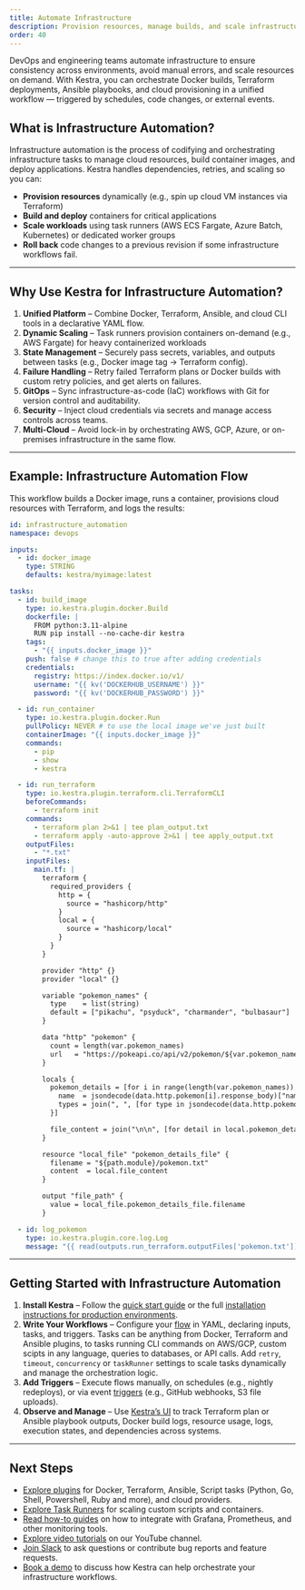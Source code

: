 ```yaml
---
title: Automate Infrastructure
description: Provision resources, manage builds, and scale infrastructure workflows
order: 40
---
```


DevOps and engineering teams automate infrastructure to ensure consistency across environments, avoid manual errors, and scale resources on demand. With Kestra, you can orchestrate Docker builds, Terraform deployments, Ansible playbooks, and cloud provisioning in a unified workflow — triggered by schedules, code changes, or external events.

## What is Infrastructure Automation?

Infrastructure automation is the process of codifying and orchestrating infrastructure tasks to manage cloud resources, build container images, and deploy applications. Kestra handles dependencies, retries, and scaling so you can:
- **Provision resources** dynamically (e.g., spin up cloud VM instances via Terraform)
- **Build and deploy** containers for critical applications
- **Scale workloads** using task runners (AWS ECS Fargate, Azure Batch, Kubernetes) or dedicated worker groups
- **Roll back** code changes to a previous revision if some infrastructure workflows fail.

---

## Why Use Kestra for Infrastructure Automation?

1. **Unified Platform** – Combine Docker, Terraform, Ansible, and cloud CLI tools in a declarative YAML flow.
2. **Dynamic Scaling** – Task runners provision containers on-demand (e.g., AWS Fargate) for heavy containerized workloads
3. **State Management** – Securely pass secrets, variables, and outputs between tasks (e.g., Docker image tag → Terraform config).
4. **Failure Handling** – Retry failed Terraform plans or Docker builds with custom retry policies, and get alerts on failures.
5. **GitOps** – Sync infrastructure-as-code (IaC) workflows with Git for version control and auditability.
6. **Security** – Inject cloud credentials via secrets and manage access controls across teams.
7. **Multi-Cloud** – Avoid lock-in by orchestrating AWS, GCP, Azure, or on-premises infrastructure in the same flow.

---

## Example: Infrastructure Automation Flow

This workflow builds a Docker image, runs a container, provisions cloud resources with Terraform, and logs the results:

```yaml
id: infrastructure_automation
namespace: devops

inputs:
  - id: docker_image
    type: STRING
    defaults: kestra/myimage:latest

tasks:
  - id: build_image
    type: io.kestra.plugin.docker.Build
    dockerfile: |
      FROM python:3.11-alpine
      RUN pip install --no-cache-dir kestra
    tags:
      - "{{ inputs.docker_image }}"
    push: false # change this to true after adding credentials
    credentials:
      registry: https://index.docker.io/v1/
      username: "{{ kv('DOCKERHUB_USERNAME') }}"
      password: "{{ kv('DOCKERHUB_PASSWORD') }}"

  - id: run_container
    type: io.kestra.plugin.docker.Run
    pullPolicy: NEVER # to use the local image we've just built
    containerImage: "{{ inputs.docker_image }}"
    commands:
      - pip
      - show
      - kestra

  - id: run_terraform
    type: io.kestra.plugin.terraform.cli.TerraformCLI
    beforeCommands:
      - terraform init
    commands:
      - terraform plan 2>&1 | tee plan_output.txt
      - terraform apply -auto-approve 2>&1 | tee apply_output.txt
    outputFiles:
      - "*.txt"
    inputFiles:
      main.tf: |
        terraform {
          required_providers {
            http = {
              source = "hashicorp/http"
            }
            local = {
              source = "hashicorp/local"
            }
          }
        }

        provider "http" {}
        provider "local" {}

        variable "pokemon_names" {
          type    = list(string)
          default = ["pikachu", "psyduck", "charmander", "bulbasaur"]
        }

        data "http" "pokemon" {
          count = length(var.pokemon_names)
          url   = "https://pokeapi.co/api/v2/pokemon/${var.pokemon_names[count.index]}"
        }

        locals {
          pokemon_details = [for i in range(length(var.pokemon_names)) : {
            name  = jsondecode(data.http.pokemon[i].response_body)["name"]
            types = join(", ", [for type in jsondecode(data.http.pokemon[i].response_body)["types"] : type["type"]["name"]])
          }]

          file_content = join("\n\n", [for detail in local.pokemon_details : "Name: ${detail.name}\nTypes: ${detail.types}"])
        }

        resource "local_file" "pokemon_details_file" {
          filename = "${path.module}/pokemon.txt"
          content  = local.file_content
        }

        output "file_path" {
          value = local_file.pokemon_details_file.filename
        }

  - id: log_pokemon
    type: io.kestra.plugin.core.log.Log
    message: "{{ read(outputs.run_terraform.outputFiles['pokemon.txt']) }}"
```

---

## Getting Started with Infrastructure Automation

1. **Install Kestra** – Follow the [quick start guide](../01.getting-started/01.quickstart.md) or the full [installation instructions for production environments](../02.installation/index.md).
2. **Write Your Workflows** – Configure your [flow](../03.tutorial/index.md) in YAML, declaring inputs, tasks, and triggers. Tasks can be anything from Docker, Terraform and Ansible plugins, to tasks running CLI commands on AWS/GCP, custom scipts in any language, queries to databases, or API calls. Add `retry`, `timeout`, `concurrency` or `taskRunner` settings to scale tasks dynamically and manage the orchestration logic.
3. **Add Triggers** – Execute flows manually, on schedules (e.g., nightly redeploys), or via event [triggers](../04.workflow-components/07.triggers/index.md) (e.g., GitHub webhooks, S3 file uploads).
4. **Observe and Manage** – Use [Kestra’s UI](../08.ui/index.md) to track Terraform plan or Ansible playbook outputs, Docker build logs, resource usage, logs, execution states, and dependencies across systems.

---

## Next Steps
- [Explore plugins](https://kestra.io/plugins) for Docker, Terraform, Ansible, Script tasks (Python, Go, Shell, Powershell, Ruby and more), and cloud providers.
- [Explore Task Runners](../06.enterprise/04.scalability-productivity/task-runners.md) for scaling custom scripts and containers.
- [Read how-to guides](../15.how-to-guides/index.md) on how to integrate with Grafana, Prometheus, and other monitoring tools.
- [Explore video tutorials](https://www.youtube.com/@kestra-io) on our YouTube channel.
- [Join Slack](https://kestra.io/slack) to ask questions or contribute bug reports and feature requests.
- [Book a demo](https://kestra.io/demo) to discuss how Kestra can help orchestrate your infrastructure workflows.

